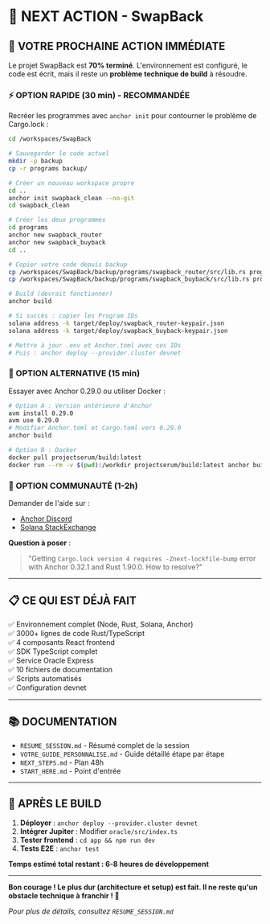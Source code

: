 # 🎯 NEXT ACTION - SwapBack

## 🚀 VOTRE PROCHAINE ACTION IMMÉDIATE

Le projet SwapBack est **70% terminé**. L'environnement est configuré, le code est écrit, mais il reste un **problème technique de build** à résoudre.

### ⚡ OPTION RAPIDE (30 min) - RECOMMANDÉE

Recréer les programmes avec `anchor init` pour contourner le problème de Cargo.lock :

```bash
cd /workspaces/SwapBack

# Sauvegarder le code actuel
mkdir -p backup
cp -r programs backup/

# Créer un nouveau workspace propre
cd ..
anchor init swapback_clean --no-git
cd swapback_clean

# Créer les deux programmes
cd programs
anchor new swapback_router
anchor new swapback_buyback
cd ..

# Copier votre code depuis backup
cp /workspaces/SwapBack/backup/programs/swapback_router/src/lib.rs programs/swapback_router/src/
cp /workspaces/SwapBack/backup/programs/swapback_buyback/src/lib.rs programs/swapback_buyback/src/

# Build (devrait fonctionner)
anchor build

# Si succès : copier les Program IDs
solana address -k target/deploy/swapback_router-keypair.json
solana address -k target/deploy/swapback_buyback-keypair.json

# Mettre à jour .env et Anchor.toml avec ces IDs
# Puis : anchor deploy --provider.cluster devnet
```

### 🔄 OPTION ALTERNATIVE (15 min)

Essayer avec Anchor 0.29.0 ou utiliser Docker :

```bash
# Option A : Version antérieure d'Anchor
avm install 0.29.0
avm use 0.29.0
# Modifier Anchor.toml et Cargo.toml vers 0.29.0
anchor build

# Option B : Docker
docker pull projectserum/build:latest
docker run --rm -v $(pwd):/workdir projectserum/build:latest anchor build
```

### 💬 OPTION COMMUNAUTÉ (1-2h)

Demander de l'aide sur :

- [Anchor Discord](https://discord.gg/anchor)
- [Solana StackExchange](https://solana.stackexchange.com/)

**Question à poser** :

> "Getting `Cargo.lock version 4 requires -Znext-lockfile-bump` error with Anchor 0.32.1 and Rust 1.90.0. How to resolve?"

---

## 📋 CE QUI EST DÉJÀ FAIT

✅ Environnement complet (Node, Rust, Solana, Anchor)  
✅ 3000+ lignes de code Rust/TypeScript  
✅ 4 composants React frontend  
✅ SDK TypeScript complet  
✅ Service Oracle Express  
✅ 10 fichiers de documentation  
✅ Scripts automatisés  
✅ Configuration devnet

---

## 📚 DOCUMENTATION

- `RESUME_SESSION.md` - Résumé complet de la session
- `VOTRE_GUIDE_PERSONNALISE.md` - Guide détaillé étape par étape
- `NEXT_STEPS.md` - Plan 48h
- `START_HERE.md` - Point d'entrée

---

## 🎯 APRÈS LE BUILD

1. **Déployer** : `anchor deploy --provider.cluster devnet`
2. **Intégrer Jupiter** : Modifier `oracle/src/index.ts`
3. **Tester frontend** : `cd app && npm run dev`
4. **Tests E2E** : `anchor test`

**Temps estimé total restant : 6-8 heures de développement**

---

**Bon courage ! Le plus dur (architecture et setup) est fait. Il ne reste qu'un obstacle technique à franchir ! 💪**

_Pour plus de détails, consultez `RESUME_SESSION.md`_
